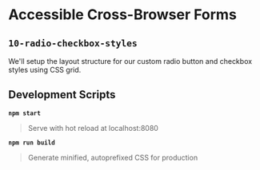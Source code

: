 # Accessible Cross-Browser Forms

## `10-radio-checkbox-styles`

We'll setup the layout structure for our custom radio button and checkbox styles using CSS grid.

## Development Scripts

**`npm start`**

> Serve with hot reload at localhost:8080

**`npm run build`**

> Generate minified, autoprefixed CSS for production
